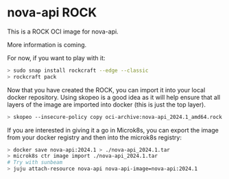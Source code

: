 # nova-api ROCK

This is a ROCK OCI image for nova-api.

More information is coming.

For now, if you want to play with it:

```bash
> sudo snap install rockcraft --edge --classic
> rockcraft pack
```

Now that you have created the ROCK, you can import it into
your local docker repository. Using skopeo is a good idea as
it will help ensure that all layers of the image are imported
into docker (this is just the top layer).

```bash
> skopeo --insecure-policy copy oci-archive:nova-api_2024.1_amd64.rock docker-daemon:nova-api:2024.1
```

If you are interested in giving it a go in Microk8s, you can
export the image from your docker registry and then into the
microk8s registry:

```bash
> docker save nova-api:2024.1 > ./nova-api_2024.1.tar
> microk8s ctr image import ./nova-api_2024.1.tar
# Try with sunbeam
> juju attach-resource nova-api nova-api-image=nova-api:2024.1
```
